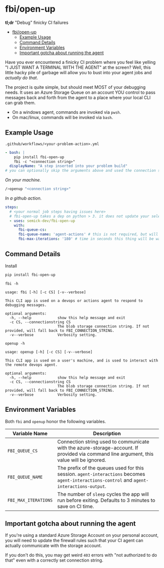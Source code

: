 # fbi/open-up

**tl;dr** "Debug" finicky CI failures

- [fbi/open-up](#fbiopen-up)
  - [Example Usage](#example-usage)
  - [Command Details](#command-details)
  - [Environment Variables](#environment-variables)
  - [Important gotcha about running the agent](#important-gotcha-about-running-the-agent)

Have you ever encountered a finicky CI problem where you feel like yelling "I JUST WANT A TERMINAL WITH THE AGENT" at the screen? Well, this little hacky pile of garbage will allow you to bust into your agent jobs and _actually do that_. 

The project is quite simple, but should meet MOST of your debugging needs. It uses an Azure Storage Queue on an account YOU control to pass messages back and forth from the agent to a place where your local CLI can grab them.

- On a windows agent, commands are invoked via `pwsh`.
- On mac/linux, commands will be invoked via `bash`.

## Example Usage

`.github/workflows/<your-problem-action>.yml`
```yml
- bash: |
    pip install fbi-open-up
    fbi -c "<connection string>"
  displayName: "A step inserted into your problem build"
# you can optionally skip the arguments above and used the connection strings defined below 
```

_On your machine._
```bash
/>openup "<connection string>"
```

_In a github action._
```yml
steps:
  # <your normal job steps having issues here>
  # fbi-open-up takes a dep on python > 3. it does not update your selected python version though
  - uses: semick-dev/fbi-open-up
    with:
      fbi-queue-cs:
      fbi-queue-name: 'agent-actions' # this is not required, but will default to `agent-interactions
      fbi-max-iterations: '180' # time in seconds this thing will be waiting for
```

## Command Details

Install

```bash
pip install fbi-open-up
```

`fbi -h`

```text
usage: fbi [-h] [-c CS] [-v--verbose]

This CLI app is used on a devops or actions agent to respond to debugging messages.

optional arguments:
  -h, --help            show this help message and exit
  -c CS, --connectionstring CS
                        The blob storage connection string. If not provided, will fall back to FBI_CONNECTION_STRING.
  -v--verbose           Verbosity setting.
```

`openup -h`

```text
usage: openup [-h] [-c CS] [-v--verbose]

This CLI app is used on a user's machine, and is used to interact with the remote devops agent.

optional arguments:
  -h, --help            show this help message and exit
  -c CS, --connectionstring CS
                        The blob storage connection string. If not provided, will fall back to FBI_CONNECTION_STRING.
  -v--verbose           Verbosity setting.
```

## Environment Variables

Both `fbi` and `openup` honor the following variables.

| Variable Name        | Description                                                                                                                                |
|----------------------|--------------------------------------------------------------------------------------------------------------------------------------------|
| `FBI_QUEUE_CS`       | Connection string used to communicate with the azure-storage-account. If provided via command line argument, this value will be ignored.   |
| `FBI_QUEUE_NAME`     | The prefix of the queues used for this session. `agent-interactions` becomes `agent-interactions-control` and `agent-interactions-output`. |
| `FBI_MAX_ITERATIONS` | The number of `sleep` cycles the app will run before exiting. Defaults to 3 minutes to save on CI time.                                    |

## Important gotcha about running the agent

If you're using a standard Azure Storage Account on your personal account, you will need to update the firewall rules such that your CI agent can actually communicate with the storage account.

If you don't do this, you may get weird `403` errors with "not authorized to do that" even with a correctly set connection string.
